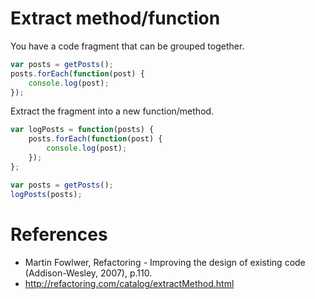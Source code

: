 Extract method/function
========================

You have a code fragment that can be grouped together.

```javascript
var posts = getPosts();
posts.forEach(function(post) {
    console.log(post);
});
```

Extract the fragment into a new function/method.

```javascript
var logPosts = function(posts) {
    posts.forEach(function(post) {
        console.log(post);
    });
};

var posts = getPosts();
logPosts(posts);
```

# References

- Martin Fowlwer, Refactoring - Improving the design of existing code (Addison-Wesley, 2007), p.110.
- http://refactoring.com/catalog/extractMethod.html
